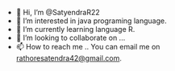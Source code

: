 - 👋 Hi, I’m @SatyendraR22
- 👀 I’m interested in java programing language.
- 🌱 I’m currently learning language R.
- 💞️ I’m looking to collaborate on ...
- 📫 How to reach me ..
You can email me on rathoresatendra42@gmail.com.

<!---
SatyendraR22/SatyendraR22 is a ✨ special ✨ repository because its `README.md` (this file) appears on your GitHub profile.
You can click the Preview link to take a look at your changes.
--->
